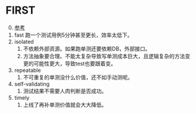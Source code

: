 # FIRST
0. [参考](https://howtodoinjava.com/best-practices/first-principles-for-good-tests/)    
1. fast 跑一个测试用例5分钟甚至更长，效率太低下。    
2. isolated    
    1. 不依赖外部资源。如果跑单测还要依赖DB，外部接口。   
    2. 方法抽象要合理。不能太复杂导致写单测成本巨大，且逻辑复杂的方法变更的可能性更大，导致test也要跟着变。  
3. repeatable
    1. 不可重复的单测没什么价值，还不如手动测呢。    
4. self-validating   
    1. 测试结果不需要人肉判断是否成功。      
5. timely
    1. 上线了再补单测价值就会大大降低。    
